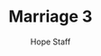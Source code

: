 ---
image: /assets/img/kl/kl_marriage_3.png
title: Marriage 3
number: 3
categories:
  - Meditations
  - Moments
  - Marriage
author: Hope Staff
notes: Marriage 3
embed: >-
  EMBED_GOES_HERE
transcript: >-
  SOME LINES OF TEXT START HERE
---